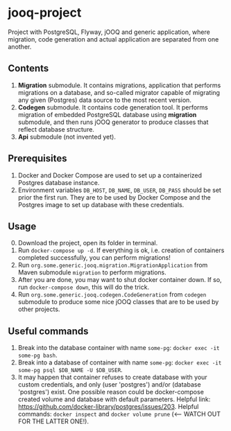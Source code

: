 # jooq-project

Project with PostgreSQL, Flyway, jOOQ and generic application, where migration, 
code generation and actual application are separated from one another.

## Contents
1. **Migration** submodule. It contains migrations, application that performs migrations on a database, and 
    so-called migrator capable of migrating any given (Postgres) data source to the most recent version.
2. **Codegen** submodule. It contains code generation tool. It performs migration of embedded PostgreSQL 
    database using **migration** submodule, and then runs jOOQ generator to produce classes that reflect 
    database structure.
3. **Api** submodule (not invented yet).

## Prerequisites
1. Docker and Docker Compose are used to set up a containerized Postgres database instance.
2. Environment variables `DB_HOST`, `DB_NAME`, `DB_USER`, `DB_PASS` should be set prior the first run. 
    They are to be used by Docker Compose and the Postgres image to set up database with these credentials. 

## Usage
0. Download the project, open its folder in terminal.
1. Run `docker-compose up -d`. If everything is ok, i.e. creation of containers completed successfully, 
    you can perform migrations!
2. Run `org.some.generic.jooq.migration.MigrationApplication` from Maven submodule `migration` 
    to perform migrations.
3. After you are done, you may want to shut docker container down. If so, run `docker-compose down`, 
    this will do the trick.
4. Run `org.some.generic.jooq.codegen.CodeGeneration` from `codegen` submodule to produce some 
    nice jOOQ classes that are to be used by other projects.

## Useful commands
1. Break into the database container with name `some-pg`: `docker exec -it some-pg bash`.
2. Break into a database of container with name `some-pg`: `docker exec -it some-pg psql $DB_NAME -U $DB_USER`.
3. It may happen that container refuses to create database with your custom credentials, and 
    only (user 'postgres') and/or (database 'postgres') exist. One possible reason could be 
    docker-compose created volume and database with default parameters. 
    Helpful link: https://github.com/docker-library/postgres/issues/203. Helpful commands: `docker inspect` 
    and `docker volume prune` (<-- WATCH OUT FOR THE LATTER ONE!).
